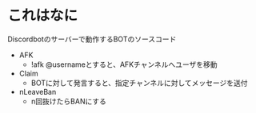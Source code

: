 # これはなに

Discordbotのサーバーで動作するBOTのソースコード

- AFK
    - !afk @usernameとすると、AFKチャンネルへユーザを移動
- Claim
    - BOTに対して発言すると、指定チャンネルに対してメッセージを送付
- nLeaveBan
    - n回抜けたらBANにする
